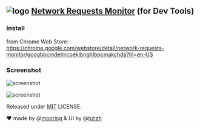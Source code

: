 ## ![logo](https://raw.githubusercontent.com/mooring/chrome-extensions/master/Network%20Requests%20Monitor/img/icon128.png) [Network Requests Monitor](https://chrome.google.com/webstore/detail/network-requests-monitor/gcdgbbcmdelmcoeklbnghlbpcmakchda?hl=en-US) \(for Dev Tools\)  

### Install 
from Chrome Web Store:  
https://chrome.google.com/webstore/detail/network-requests-monitor/gcdgbbcmdelmcoeklbnghlbpcmakchda?hl=en-US

### Screenshot
![screenshot](https://raw.githubusercontent.com/mooring/chrome-extensions/master/Network%20Requests%20Monitor/resources/screenshot.png)

![screenshot](https://raw.githubusercontent.com/mooring/chrome-extensions/master/Network%20Requests%20Monitor/resources/screenshot2.png)

Released under [MIT](http://rem.mit-license.org/) LICENSE.

♥ made by @[mooring](https://github.com/mooring) & UI by @[hzlzh](https://github.com/hzlzh)

